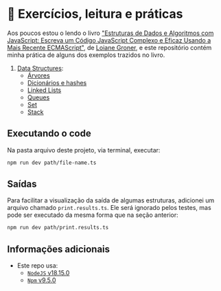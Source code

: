 # :book: Exercícios, leitura e práticas

Aos poucos estou o lendo o livro ["Estruturas de Dados e Algoritmos com JavaScript: Escreva um Código JavaScript Complexo e Eficaz Usando a Mais Recente ECMAScript"](https://www.amazon.com.br/gp/product/8575226932/ref=ppx_od_dt_b_asin_image_s01?ie=UTF8&psc=1), de [Loiane Groner](https://loiane.training), e este repositório contém minha prática de alguns dos exemplos trazidos no livro.

1. [Data Structures](/src/data-structures/):
    - [Árvores](/src/data-structures/trees/)
    - [Dicionários e hashes](/src/data-structures/dictionary-hashes/)
    - [Linked Lists](/src/data-structures/linked-lists/)
    - [Queues](/src/data-structures/queues/)
    - [Set](/src/data-structures/set/)
    - [Stack](/src/data-structures/stacks/)

## Executando o code

Na pasta arquivo deste projeto, via terminal, executar:

```bash
npm run dev path/file-name.ts
```

## Saídas

Para facilitar a visualização da saída de algumas estruturas, adicionei um arquivo chamado `print.results.ts`. Ele será ignorado pelos testes, mas pode ser executado da mesma forma que na seção anterior:

```bash
npm run dev path/print.results.ts
```

## Informações adicionais

- Este repo usa:
  - [`NodeJS` v18.15.0](https://www.npmjs.com/package/node/v/18.15.0)
  - [`Npm` v9.5.0](https://www.npmjs.com/package/npm/v/9.5.0)
